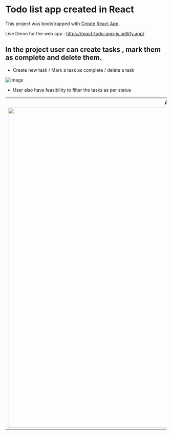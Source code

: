 # Todo list app created in React

This project was bootstrapped with [Create React App](https://github.com/facebook/create-react-app).

Live Demo for the web app : https://react-todo-app-js.netlify.app/

## In the project user can create tasks , mark them as complete and delete them.

- Create new task / Mark a task as complete / delete a task 

![image](https://user-images.githubusercontent.com/82048817/168416705-2e320f2f-3bd5-4e2a-9b77-a1b3e96ae40e.png)

- User also have feasibility to filter the tasks as per status

<html>
<head>

</head>
<body>


<table>
  <tr>
    <th>All</th>
    <th>Completed</th>
    <th>Uncompleted</th>
  </tr>
  <tr>
    <td><img src="https://user-images.githubusercontent.com/82048817/168416866-37bc60d2-9f30-4eb9-a8df-a5f8324695f8.png" width="1000"></td>
    <td><img src="https://user-images.githubusercontent.com/82048817/168416878-d1f4c3e0-3ee1-4702-8565-a43dc4124cca.png" width="1000"></td>
    <td><img src="https://user-images.githubusercontent.com/82048817/168416910-7bfe21f5-3361-453f-87fa-d4db5bfec3c6.png" width="1000"></td>
  </tr>
</table>
  
</body>
</html>
